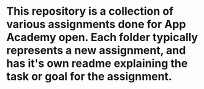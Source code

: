 # This repository is a collection of various assignments done for App Academy open. Each folder typically represents a new assignment, and has it's own readme explaining the task or goal for the assignment.
